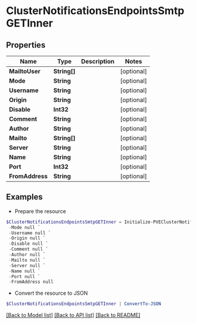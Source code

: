 # ClusterNotificationsEndpointsSmtpGETInner
## Properties

Name | Type | Description | Notes
------------ | ------------- | ------------- | -------------
**MailtoUser** | **String[]** |  | [optional] 
**Mode** | **String** |  | [optional] 
**Username** | **String** |  | [optional] 
**Origin** | **String** |  | [optional] 
**Disable** | **Int32** |  | [optional] 
**Comment** | **String** |  | [optional] 
**Author** | **String** |  | [optional] 
**Mailto** | **String[]** |  | [optional] 
**Server** | **String** |  | [optional] 
**Name** | **String** |  | [optional] 
**Port** | **Int32** |  | [optional] 
**FromAddress** | **String** |  | [optional] 

## Examples

- Prepare the resource
```powershell
$ClusterNotificationsEndpointsSmtpGETInner = Initialize-PVEClusterNotificationsEndpointsSmtpGETInner  -MailtoUser null `
 -Mode null `
 -Username null `
 -Origin null `
 -Disable null `
 -Comment null `
 -Author null `
 -Mailto null `
 -Server null `
 -Name null `
 -Port null `
 -FromAddress null
```

- Convert the resource to JSON
```powershell
$ClusterNotificationsEndpointsSmtpGETInner | ConvertTo-JSON
```

[[Back to Model list]](../README.md#documentation-for-models) [[Back to API list]](../README.md#documentation-for-api-endpoints) [[Back to README]](../README.md)


